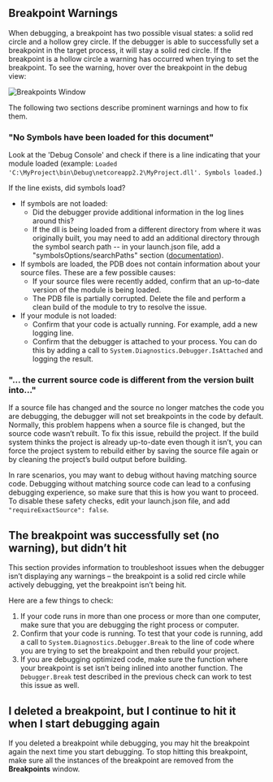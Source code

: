 ## Breakpoint Warnings

When debugging, a breakpoint has two possible visual states: a solid red circle and a hollow grey circle. If the debugger is able to successfully set a breakpoint in the target process, it will stay a solid red circle. If the breakpoint is a hollow circle a warning has occurred when trying to set the breakpoint. To see the warning, hover over the breakpoint in the debug view:

![Breakpoints Window](https://raw.githubusercontent.com/wiki/OmniSharp/omnisharp-vscode/images/breakpoints-window.png)

The following two sections describe prominent warnings and how to fix them. 

### "No Symbols have been loaded for this document" 

Look at the 'Debug Console' and check if there is a line indicating that your module loaded (example: `Loaded 'C:\MyProject\bin\Debug\netcoreapp2.2\MyProject.dll'. Symbols loaded.`)

If the line exists, did symbols load? 

* If symbols are not loaded:
  * Did the debugger provide additional information in the log lines around this?
  * If the dll is being loaded from a different directory from where it was originally built, you may need to add an additional directory through the symbol search path -- in your launch.json file, add a "symbolsOptions/searchPaths" section ([documentation](https://github.com/OmniSharp/omnisharp-vscode/blob/master/debugger-launchjson.md#symbol-options)).
* If symbols are loaded, the PDB does not contain information about your source files. These are a few possible causes: 
  * If your source files were recently added, confirm that an up-to-date version of the module is being loaded.  
  * The PDB file is partially corrupted. Delete the file and perform a clean build of the module to try to resolve the issue. 
* If your module is not loaded:
  * Confirm that your code is actually running. For example, add a new logging line.
  * Confirm that the debugger is attached to your process. You can do this by adding a call to `System.Diagnostics.Debugger.IsAttached` and logging the result.

### "… the current source code is different from the version built into..." 

If a source file has changed and the source no longer matches the code you are debugging, the debugger will not set breakpoints in the code by default. Normally, this problem happens when a source file is changed, but the source code wasn’t rebuilt. To fix this issue, rebuild the project. If the build system thinks the project is already up-to-date even though it isn’t, you can force the project system to rebuild either by saving the source file again or by cleaning the project’s build output before building. 

In rare scenarios, you may want to debug without having matching source code. Debugging without matching source code can lead to a confusing debugging experience, so make sure that this is how you want to proceed. To disable these safety checks, edit your launch.json file, and add `"requireExactSource": false`.

## The breakpoint was successfully set (no warning), but didn’t hit 

This section provides information to troubleshoot issues when the debugger isn’t displaying any warnings – the breakpoint is a solid red circle while actively debugging, yet the breakpoint isn’t being hit. 

Here are a few things to check: 
1. If your code runs in more than one process or more than one computer, make sure that you are debugging the right process or computer.  
2. Confirm that your code is running. To test that your code is running, add a call to `System.Diagnostics.Debugger.Break` to the line of code where you are trying to set the breakpoint and then rebuild your project. 
3. If you are debugging optimized code, make sure the function where your breakpoint is set isn’t being inlined into another function. The `Debugger.Break` test described in the previous check can work to test this issue as well. 

## I deleted a breakpoint, but I continue to hit it when I start debugging again 

If you deleted a breakpoint while debugging, you may hit the breakpoint again the next time you start debugging. To stop hitting this breakpoint, make sure all the instances of the breakpoint are removed from the **Breakpoints** window.  

